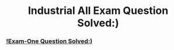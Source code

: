 <h1 align="center">Industrial All Exam Question Solved:)</h3>

### [!Exam-One Question Solved:)](./Exam-One/Module1-2-3-Question-solve.md)